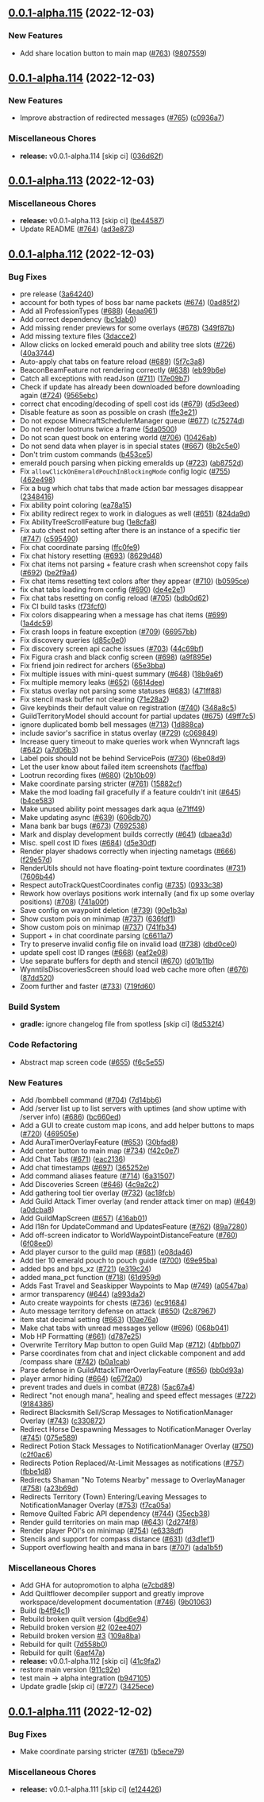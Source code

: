 ## [0.0.1-alpha.115](https://github.com/Wynntils/Artemis/compare/v0.0.1-alpha.114...v0.0.1-alpha.115) (2022-12-03)


### New Features

* Add share location button to main map ([#763](https://github.com/Wynntils/Artemis/issues/763)) ([9807559](https://github.com/Wynntils/Artemis/commit/9807559e8d79296eceaa505ee802b038f0b5c6ae))

## [0.0.1-alpha.114](https://github.com/Wynntils/Artemis/compare/v0.0.1-alpha.113...v0.0.1-alpha.114) (2022-12-03)


### New Features

* Improve abstraction of redirected messages ([#765](https://github.com/Wynntils/Artemis/issues/765)) ([c0936a7](https://github.com/Wynntils/Artemis/commit/c0936a70be835088bf4238a1468d3789b7c06c88))


### Miscellaneous Chores

* **release:** v0.0.1-alpha.114 [skip ci] ([036d62f](https://github.com/Wynntils/Artemis/commit/036d62fec944a16b993d02b3d8b7becbe1714413))

## [0.0.1-alpha.113](https://github.com/Wynntils/Artemis/compare/v0.0.1-alpha.112...v0.0.1-alpha.113) (2022-12-03)


### Miscellaneous Chores

* **release:** v0.0.1-alpha.113 [skip ci] ([be44587](https://github.com/Wynntils/Artemis/commit/be4458791100c0a37bd801b4ab247444d62583bb))
* Update README ([#764](https://github.com/Wynntils/Artemis/issues/764)) ([ad3e873](https://github.com/Wynntils/Artemis/commit/ad3e87397db11b7a2453f90bc547fd477a06dabf))

## [0.0.1-alpha.112](https://github.com/Wynntils/Artemis/compare/v0.0.1-alpha.111...v0.0.1-alpha.112) (2022-12-03)


### Bug Fixes

*  pre release ([3a64240](https://github.com/Wynntils/Artemis/commit/3a642408b6d5037f3032481cf5ffea95f68c9864))
* account for both types of boss bar name packets ([#674](https://github.com/Wynntils/Artemis/issues/674)) ([0ad85f2](https://github.com/Wynntils/Artemis/commit/0ad85f27b537dcd23126b2e446e62644afe0df5d))
* Add all ProfessionTypes ([#688](https://github.com/Wynntils/Artemis/issues/688)) ([4eaa961](https://github.com/Wynntils/Artemis/commit/4eaa9614c08b463403386711649cd2b1fc8ccaaa))
* Add correct dependency ([bc1dab0](https://github.com/Wynntils/Artemis/commit/bc1dab0073365017da320dbfcafefa48e69c4742))
* Add missing render previews for some overlays ([#678](https://github.com/Wynntils/Artemis/issues/678)) ([349f87b](https://github.com/Wynntils/Artemis/commit/349f87bf551b26d06d8ae573a9ee36ef4dc22efc))
* Add missing texture files ([3dacce2](https://github.com/Wynntils/Artemis/commit/3dacce24517e883407d37511cbcef0d8118c2c25))
* Allow clicks on locked emerald pouch and ability tree slots ([#726](https://github.com/Wynntils/Artemis/issues/726)) ([40a3744](https://github.com/Wynntils/Artemis/commit/40a3744dbccc46f1b64711d8343c245133fd5d1d))
* Auto-apply chat tabs on feature reload ([#689](https://github.com/Wynntils/Artemis/issues/689)) ([5f7c3a8](https://github.com/Wynntils/Artemis/commit/5f7c3a8be4ee084e21d8acf77c4bae634a7eeafe))
* BeaconBeamFeature not rendering correctly ([#638](https://github.com/Wynntils/Artemis/issues/638)) ([eb99b6e](https://github.com/Wynntils/Artemis/commit/eb99b6ed704e11c67b30ba4172541667176cb117))
* Catch all exceptions with readJson ([#711](https://github.com/Wynntils/Artemis/issues/711)) ([17e09b7](https://github.com/Wynntils/Artemis/commit/17e09b761c7b55ba140645b7d0ce5a09dfd0d562))
* Check if update has already been downloaded before downloading again ([#724](https://github.com/Wynntils/Artemis/issues/724)) ([9565ebc](https://github.com/Wynntils/Artemis/commit/9565ebcc867a1f2c67d14d5212b6d93461492d9d))
* correct chat encoding/decoding of spell cost ids ([#679](https://github.com/Wynntils/Artemis/issues/679)) ([d5d3eed](https://github.com/Wynntils/Artemis/commit/d5d3eed704da9d373a5a5e4b65a9f8a2779b2318))
* Disable feature as soon as possible on crash ([ffe3e21](https://github.com/Wynntils/Artemis/commit/ffe3e211e1329e36fa806aaf7c89d233c7f5da91))
* Do not expose MinecraftSchedulerManager queue ([#677](https://github.com/Wynntils/Artemis/issues/677)) ([c75274d](https://github.com/Wynntils/Artemis/commit/c75274d01571add57a7f06c937d7a2cfe07ce057))
* Do not render lootruns twice a frame ([5da0500](https://github.com/Wynntils/Artemis/commit/5da050034b142ed7a18ad92d279ce320870d1154))
* Do not scan quest book on entering world ([#706](https://github.com/Wynntils/Artemis/issues/706)) ([10426ab](https://github.com/Wynntils/Artemis/commit/10426abcfa15c0813adb9932b419a6476dfd70b1))
* Do not send data when player is in special states ([#667](https://github.com/Wynntils/Artemis/issues/667)) ([8b2c5e0](https://github.com/Wynntils/Artemis/commit/8b2c5e06a88358b6d126d19ff924683e3a03ec37))
* Don't trim custom commands ([b453ce5](https://github.com/Wynntils/Artemis/commit/b453ce562df93d31380ecbfe8c18e99a60fb5acd))
* emerald pouch parsing when picking emeralds up ([#723](https://github.com/Wynntils/Artemis/issues/723)) ([ab8752d](https://github.com/Wynntils/Artemis/commit/ab8752da9b26d9aa84226972fba5d8683b72ee07))
* Fix `allowClickOnEmeraldPouchInBlockingMode` config logic ([#755](https://github.com/Wynntils/Artemis/issues/755)) ([462e498](https://github.com/Wynntils/Artemis/commit/462e498bd7a38220b3b16b2a109db4a77d9177eb))
* Fix a bug which chat tabs that made action bar messages disappear ([2348416](https://github.com/Wynntils/Artemis/commit/234841608b47083c7a13b7dfcf1025cf49f2b1ba))
* Fix ability point coloring ([ea78a15](https://github.com/Wynntils/Artemis/commit/ea78a158ded5e7108a25d13f7a4117c9e8982c9d))
* Fix ability redirect regex to work in dialogues as well ([#651](https://github.com/Wynntils/Artemis/issues/651)) ([824da9d](https://github.com/Wynntils/Artemis/commit/824da9de3730014cae5e8fa1d9729d111d42b149))
* Fix AbilityTreeScrollFeature bug ([1e8cfa8](https://github.com/Wynntils/Artemis/commit/1e8cfa82746423f740be6465eb4f354eec0a0bfb))
* Fix auto chest not setting after there is an instance of a specific tier ([#747](https://github.com/Wynntils/Artemis/issues/747)) ([c595490](https://github.com/Wynntils/Artemis/commit/c595490da58682f4e688f5b92b06abcdd933ec63))
* Fix chat coordinate parsing ([ffc0fe9](https://github.com/Wynntils/Artemis/commit/ffc0fe9b5c7b5de22dabed8cf86ceb21a5d880a3))
* Fix chat history resetting ([#693](https://github.com/Wynntils/Artemis/issues/693)) ([8629d48](https://github.com/Wynntils/Artemis/commit/8629d4850fc11ab094cc13f454153e7007c307d6))
* Fix chat items not parsing + feature crash when screenshot copy fails ([#692](https://github.com/Wynntils/Artemis/issues/692)) ([be2f9a4](https://github.com/Wynntils/Artemis/commit/be2f9a4301730ba6eaf63f25733ce67e7733c694))
* Fix chat items resetting text colors after they appear ([#710](https://github.com/Wynntils/Artemis/issues/710)) ([b0595ce](https://github.com/Wynntils/Artemis/commit/b0595ce70c0e3f259c8dfef743283e6f36fc081f))
* fix chat tabs loading from config ([#690](https://github.com/Wynntils/Artemis/issues/690)) ([de4e2e1](https://github.com/Wynntils/Artemis/commit/de4e2e12e73232cd12d2207f2f95aeef63c314b1))
* Fix chat tabs resetting on config reload ([#705](https://github.com/Wynntils/Artemis/issues/705)) ([bdb0d62](https://github.com/Wynntils/Artemis/commit/bdb0d629855aa1632d0fd12c41c58e0d625dbe85))
* Fix CI build tasks ([f73fcf0](https://github.com/Wynntils/Artemis/commit/f73fcf05cc665d4a63ff3a5673a54787bce216ba))
* Fix colors disappearing when a message has chat items ([#699](https://github.com/Wynntils/Artemis/issues/699)) ([1a4dc59](https://github.com/Wynntils/Artemis/commit/1a4dc59a138cd8208643a6121dda3176c479d20b))
* Fix crash loops in feature exception ([#709](https://github.com/Wynntils/Artemis/issues/709)) ([66957bb](https://github.com/Wynntils/Artemis/commit/66957bbfc3d1109a34834b9f628ec74912733f10))
* Fix discovery queries ([d85c0e0](https://github.com/Wynntils/Artemis/commit/d85c0e0a5e3dd3f5f4cdb610e625e3a1c58cd7b9))
* Fix discovery screen api cache issues ([#703](https://github.com/Wynntils/Artemis/issues/703)) ([44c69bf](https://github.com/Wynntils/Artemis/commit/44c69bf2ecfb61fc3a225e725af08b09cbb83bcc))
* Fix Figura crash and black config screen ([#698](https://github.com/Wynntils/Artemis/issues/698)) ([a9f895e](https://github.com/Wynntils/Artemis/commit/a9f895e6aa53ac026e517667c79f4e2ccd37ee2b))
* Fix friend join redirect for archers ([65e3bba](https://github.com/Wynntils/Artemis/commit/65e3bba1cb2ee40de29123407b25a4d9686cc20d))
* Fix multiple issues with mini-quest summary ([#648](https://github.com/Wynntils/Artemis/issues/648)) ([18b9a6f](https://github.com/Wynntils/Artemis/commit/18b9a6f9d8d228387d56605f76672648d8936518))
* Fix multiple memory leaks ([#652](https://github.com/Wynntils/Artemis/issues/652)) ([6614dee](https://github.com/Wynntils/Artemis/commit/6614deeccfc6bd387f0678c2b456a6b5e4996fe9))
* Fix status overlay not parsing some statuses ([#683](https://github.com/Wynntils/Artemis/issues/683)) ([471ff88](https://github.com/Wynntils/Artemis/commit/471ff8805be067bd9ca1dcd61f6fc715fadf2ed1))
* Fix stencil mask buffer not clearing ([71e28a2](https://github.com/Wynntils/Artemis/commit/71e28a2d54354e9849d256c67e73380eec24410b))
* Give keybinds their default value on registration ([#740](https://github.com/Wynntils/Artemis/issues/740)) ([348a8c5](https://github.com/Wynntils/Artemis/commit/348a8c5a6244a46f27f1a4d882915b185f0c7a63))
* GuildTerritoryModel should account for partial updates ([#675](https://github.com/Wynntils/Artemis/issues/675)) ([49ff7c5](https://github.com/Wynntils/Artemis/commit/49ff7c5c4d55e9c3260ca84f0a20d7970f9785da))
* ignore duplicated bomb bell messages ([#713](https://github.com/Wynntils/Artemis/issues/713)) ([1d888ca](https://github.com/Wynntils/Artemis/commit/1d888caea2f7027f6208083112d1c0be044999d5))
* include savior's sacrifice in status overlay ([#729](https://github.com/Wynntils/Artemis/issues/729)) ([c069849](https://github.com/Wynntils/Artemis/commit/c069849f7f6fb924da8b464666ad74dad2eb0cec))
* Increase query timeout to make queries work when Wynncraft lags ([#642](https://github.com/Wynntils/Artemis/issues/642)) ([a7d06b3](https://github.com/Wynntils/Artemis/commit/a7d06b3d559b7b21dce079a697180ccd36e417ad))
* Label pois should not be behind ServicePois ([#730](https://github.com/Wynntils/Artemis/issues/730)) ([6be08d9](https://github.com/Wynntils/Artemis/commit/6be08d9fdcade17a5a583377f50f8b5a98f24714))
* Let the user know about failed item screenshots ([facffba](https://github.com/Wynntils/Artemis/commit/facffba28f85d146dcf48d11bc74089be4086b51))
* Lootrun recording fixes ([#680](https://github.com/Wynntils/Artemis/issues/680)) ([2b10b09](https://github.com/Wynntils/Artemis/commit/2b10b097953276503bf527acc44c9f9b55aa1fa7))
* Make coordinate parsing stricter ([#761](https://github.com/Wynntils/Artemis/issues/761)) ([15882cf](https://github.com/Wynntils/Artemis/commit/15882cf796f7422c6d9bc0e0c860c5ea831fae63))
* Make the mod loading fail gracefully if a feature couldn't init ([#645](https://github.com/Wynntils/Artemis/issues/645)) ([b4ce583](https://github.com/Wynntils/Artemis/commit/b4ce5831ee2c02ce45a583b583554393c1df75d3))
* Make unused ability point messages dark aqua ([e71ff49](https://github.com/Wynntils/Artemis/commit/e71ff496a52deb6723693380db73c9ce96f9199b))
* Make updating async ([#639](https://github.com/Wynntils/Artemis/issues/639)) ([606db70](https://github.com/Wynntils/Artemis/commit/606db700647f5a8506c5aad8f69cb8fba1233a65))
* Mana bank bar bugs ([#673](https://github.com/Wynntils/Artemis/issues/673)) ([7692538](https://github.com/Wynntils/Artemis/commit/7692538fe4e988a87fab15f48edcffb2722cfdcb))
* Mark and display development builds correctly  ([#641](https://github.com/Wynntils/Artemis/issues/641)) ([dbaea3d](https://github.com/Wynntils/Artemis/commit/dbaea3d74b4e889348e9a353da681f194077b967))
* Misc. spell cost ID fixes ([#684](https://github.com/Wynntils/Artemis/issues/684)) ([d5e30df](https://github.com/Wynntils/Artemis/commit/d5e30dfa2956ad4349fe0136873cb7ef36fb1be9))
* Render player shadows correctly when injecting nametags ([#666](https://github.com/Wynntils/Artemis/issues/666)) ([f29e57d](https://github.com/Wynntils/Artemis/commit/f29e57dd3b80873f39b59860ac1c6ef7f448ab40))
* RenderUtils should not have floating-point texture coordinates ([#731](https://github.com/Wynntils/Artemis/issues/731)) ([7606b44](https://github.com/Wynntils/Artemis/commit/7606b44ff7589aca2206168175b6c1817d0a4987))
* Respect autoTrackQuestCoordinates config ([#735](https://github.com/Wynntils/Artemis/issues/735)) ([0933c38](https://github.com/Wynntils/Artemis/commit/0933c38fc09e9aa081363b38ecb7e876d1f207fa))
* Rework how overlays positions work internally (and fix up some overlay positions) ([#708](https://github.com/Wynntils/Artemis/issues/708)) ([741a00f](https://github.com/Wynntils/Artemis/commit/741a00f316c8df56665fe2d65ccc8696ba5f6038))
* Save config on waypoint deletion ([#739](https://github.com/Wynntils/Artemis/issues/739)) ([90e1b3a](https://github.com/Wynntils/Artemis/commit/90e1b3a78c57d1aaaf2ad4785155c0e0468326d1))
* Show custom pois on minimap ([#737](https://github.com/Wynntils/Artemis/issues/737)) ([636fdf1](https://github.com/Wynntils/Artemis/commit/636fdf1677ed20bba493c5fd15219ccf94850b17))
* Show custom pois on minimap ([#737](https://github.com/Wynntils/Artemis/issues/737)) ([741fb34](https://github.com/Wynntils/Artemis/commit/741fb3461d80eb2d5e85db58660808bb74c65a7c))
* Support + in chat coordinate parsing ([c6611a7](https://github.com/Wynntils/Artemis/commit/c6611a792afe7bb22a19654eb8cf7924e6732ad1))
* Try to preserve invalid config file on invalid load ([#738](https://github.com/Wynntils/Artemis/issues/738)) ([dbd0ce0](https://github.com/Wynntils/Artemis/commit/dbd0ce08f84bc9197f41a02a0d78dbf53e994d37))
* update spell cost ID ranges ([#668](https://github.com/Wynntils/Artemis/issues/668)) ([eaf2e08](https://github.com/Wynntils/Artemis/commit/eaf2e0806b023535f622dafd225607f3494aae42))
* Use separate buffers for depth and stencil ([#670](https://github.com/Wynntils/Artemis/issues/670)) ([d01b11b](https://github.com/Wynntils/Artemis/commit/d01b11b2df0a9859a5be94f815d404c3ce0010cc))
* WynntilsDiscoveriesScreen should load web cache more often ([#676](https://github.com/Wynntils/Artemis/issues/676)) ([87dd520](https://github.com/Wynntils/Artemis/commit/87dd520dfe05bbf16460294330d925330e734dac))
* Zoom further and faster ([#733](https://github.com/Wynntils/Artemis/issues/733)) ([719fd60](https://github.com/Wynntils/Artemis/commit/719fd607a4cc1f7cb4f5559966024a51d19b0ab2))


### Build System

* **gradle:** ignore changelog file from spotless [skip ci] ([8d532f4](https://github.com/Wynntils/Artemis/commit/8d532f4ad2864d4c11959688fd78cecdc927c374))


### Code Refactoring

* Abstract map screen code ([#655](https://github.com/Wynntils/Artemis/issues/655)) ([f6c5e55](https://github.com/Wynntils/Artemis/commit/f6c5e55ba818107b238ba163316514b81ef56538))


### New Features

* Add /bombbell command ([#704](https://github.com/Wynntils/Artemis/issues/704)) ([7d14bb6](https://github.com/Wynntils/Artemis/commit/7d14bb6e087c296a0753824c9ab7ec4d57719dd2))
* Add /server list up to list servers with uptimes (and show uptime with /server info) ([#686](https://github.com/Wynntils/Artemis/issues/686)) ([bc660ed](https://github.com/Wynntils/Artemis/commit/bc660edd23d164fd876fdbd6b72539d852ee9594))
* Add a GUI to create custom map icons, and add helper buttons to maps ([#720](https://github.com/Wynntils/Artemis/issues/720)) ([469505e](https://github.com/Wynntils/Artemis/commit/469505eb28e19f614400ecd2231800ee1efe49ea))
* Add AuraTimerOverlayFeature ([#653](https://github.com/Wynntils/Artemis/issues/653)) ([30bfad8](https://github.com/Wynntils/Artemis/commit/30bfad8c0c05bc084a14208f2d806e3cd4fd0c38))
* Add center button to main map ([#734](https://github.com/Wynntils/Artemis/issues/734)) ([f42c0e7](https://github.com/Wynntils/Artemis/commit/f42c0e787169d1a8e664b6cb19471e38e0ffd0a3))
* Add Chat Tabs ([#671](https://github.com/Wynntils/Artemis/issues/671)) ([eac2136](https://github.com/Wynntils/Artemis/commit/eac2136847a32e8d59f2f630b27274cffb5bad28))
* Add chat timestamps ([#697](https://github.com/Wynntils/Artemis/issues/697)) ([365252e](https://github.com/Wynntils/Artemis/commit/365252e13632b8ef3e09caefcec599ac344c640d))
* Add command aliases feature ([#714](https://github.com/Wynntils/Artemis/issues/714)) ([6a31507](https://github.com/Wynntils/Artemis/commit/6a31507585a905e68abebf8287a29734b3c38f59))
* Add Discoveries Screen ([#646](https://github.com/Wynntils/Artemis/issues/646)) ([4c9a2c2](https://github.com/Wynntils/Artemis/commit/4c9a2c293ce43508427c1588d8b73c5935921910))
* Add gathering tool tier overlay ([#732](https://github.com/Wynntils/Artemis/issues/732)) ([ac18fcb](https://github.com/Wynntils/Artemis/commit/ac18fcbadc34e9fe233691b820cb7136b4cdee67))
* Add Guild Attack Timer overlay (and render attack timer on map) ([#649](https://github.com/Wynntils/Artemis/issues/649)) ([a0dcba8](https://github.com/Wynntils/Artemis/commit/a0dcba8e6bb99e63fece270524c70659a3be93f6))
* Add GuildMapScreen ([#657](https://github.com/Wynntils/Artemis/issues/657)) ([416ab01](https://github.com/Wynntils/Artemis/commit/416ab0118e59bfde409acbc4405c4ca63ccef166))
* Add I18n for UpdateCommand and UpdatesFeature ([#762](https://github.com/Wynntils/Artemis/issues/762)) ([89a7280](https://github.com/Wynntils/Artemis/commit/89a72807ed67c57ce4d85019d64d944cdab0f4df))
* Add off-screen indicator to WorldWaypointDistanceFeature ([#760](https://github.com/Wynntils/Artemis/issues/760)) ([6f08ee0](https://github.com/Wynntils/Artemis/commit/6f08ee0eba17bcd4086a0f9b0ae9c5d5f6af3c1d))
* Add player cursor to the guild map ([#681](https://github.com/Wynntils/Artemis/issues/681)) ([e08da46](https://github.com/Wynntils/Artemis/commit/e08da46f9ae6b1165d48c59f8196504a79f09f47))
* Add tier 10 emerald pouch to pouch guide ([#700](https://github.com/Wynntils/Artemis/issues/700)) ([69e95ba](https://github.com/Wynntils/Artemis/commit/69e95ba78b6eb69035980c809ce850a7db265a1f))
* added bps and bps_xz ([#721](https://github.com/Wynntils/Artemis/issues/721)) ([e319c24](https://github.com/Wynntils/Artemis/commit/e319c245b8c3f20ca1776887854b95d5d7b6e60b))
* added mana_pct function ([#718](https://github.com/Wynntils/Artemis/issues/718)) ([61d959d](https://github.com/Wynntils/Artemis/commit/61d959d01c211752a736ea6273d333422c38b1d8))
* Adds Fast Travel and Seaskipper Waypoints to Map ([#749](https://github.com/Wynntils/Artemis/issues/749)) ([a0547ba](https://github.com/Wynntils/Artemis/commit/a0547ba3f9209c145e5d06efdd5d32e04b691923))
* armor transparency ([#644](https://github.com/Wynntils/Artemis/issues/644)) ([a993da2](https://github.com/Wynntils/Artemis/commit/a993da2395a281db19a5efe47635e753cf6f653c))
* Auto create waypoints for chests ([#736](https://github.com/Wynntils/Artemis/issues/736)) ([ec91684](https://github.com/Wynntils/Artemis/commit/ec91684dbe9732b43fc8dab5aa7ef9086b2cbf88))
* Auto message territory defense on attack ([#650](https://github.com/Wynntils/Artemis/issues/650)) ([2c87967](https://github.com/Wynntils/Artemis/commit/2c87967f0fbaa8da2eb89b02baaef56e484da525))
* item stat decimal setting ([#663](https://github.com/Wynntils/Artemis/issues/663)) ([10ae76a](https://github.com/Wynntils/Artemis/commit/10ae76ad02c3a0ddda7152f49b0be0c821437ddb))
* Make chat tabs with unread messages yellow ([#696](https://github.com/Wynntils/Artemis/issues/696)) ([068b041](https://github.com/Wynntils/Artemis/commit/068b04198e2441e1b016ed3ed2f6bf6be090e2a2))
* Mob HP Formatting ([#661](https://github.com/Wynntils/Artemis/issues/661)) ([d787e25](https://github.com/Wynntils/Artemis/commit/d787e25736942e03be455af6a6c3f49a6ba7384c))
* Overwrite Territory Map button to open Guild Map ([#712](https://github.com/Wynntils/Artemis/issues/712)) ([4bfbb07](https://github.com/Wynntils/Artemis/commit/4bfbb07c4725c4761461453615806c17338bb9fb))
* Parse coordinates from chat and inject clickable component and add /compass share ([#742](https://github.com/Wynntils/Artemis/issues/742)) ([b0a1cab](https://github.com/Wynntils/Artemis/commit/b0a1cab8923e5088f0ed40744bffbffa30e28906))
* Parse defense in GuildAttackTimerOverlayFeature ([#656](https://github.com/Wynntils/Artemis/issues/656)) ([bb0d93a](https://github.com/Wynntils/Artemis/commit/bb0d93a8ae43d97a66c1e6a321515460b5f79f59))
* player armor hiding ([#664](https://github.com/Wynntils/Artemis/issues/664)) ([e67f2a0](https://github.com/Wynntils/Artemis/commit/e67f2a0037c9f0f738588e2c36249ffe1a30efbf))
* prevent trades and duels in combat ([#728](https://github.com/Wynntils/Artemis/issues/728)) ([5ac67a4](https://github.com/Wynntils/Artemis/commit/5ac67a4ffc50657d29303fb0908f6727a7b34712))
* Redirect "not enough mana", healing and speed effect messages ([#722](https://github.com/Wynntils/Artemis/issues/722)) ([9184386](https://github.com/Wynntils/Artemis/commit/9184386655db61674b969b27f0c11d488a694694))
* Redirect Blacksmith Sell/Scrap Messages to NotificationManager Overlay ([#743](https://github.com/Wynntils/Artemis/issues/743)) ([c330872](https://github.com/Wynntils/Artemis/commit/c3308723ee8b70ee33d313aecab07552c21d183d))
* Redirect Horse Despawning Messages to NotificationManager Overlay  ([#745](https://github.com/Wynntils/Artemis/issues/745)) ([075e589](https://github.com/Wynntils/Artemis/commit/075e5896c575da13e4c15d229b123dfa3955e4d3))
* Redirect Potion Stack Messages to NotificationManager Overlay ([#750](https://github.com/Wynntils/Artemis/issues/750)) ([c2f0ac6](https://github.com/Wynntils/Artemis/commit/c2f0ac660cc05ceeaf923bbf5365f39dab93efb9))
* Redirects Potion Replaced/At-Limit Messages as notifications ([#757](https://github.com/Wynntils/Artemis/issues/757)) ([fbbe1d8](https://github.com/Wynntils/Artemis/commit/fbbe1d8354a47629c4d0fd446914b9e66570929f))
* Redirects Shaman "No Totems Nearby" message to OverlayManager ([#758](https://github.com/Wynntils/Artemis/issues/758)) ([a23b69d](https://github.com/Wynntils/Artemis/commit/a23b69dff171d815dc71e36411d886a3732b1d76))
* Redirects Territory (Town) Entering/Leaving Messages to NotificationManager Overlay ([#753](https://github.com/Wynntils/Artemis/issues/753)) ([f7ca05a](https://github.com/Wynntils/Artemis/commit/f7ca05ac9e979542bb8b175c20424a9a15397eb6))
* Remove Quilted Fabric API dependency ([#744](https://github.com/Wynntils/Artemis/issues/744)) ([35ecb38](https://github.com/Wynntils/Artemis/commit/35ecb3811a8d7261a49342152869b0f6dd3a263c))
* Render guild territories on main map ([#643](https://github.com/Wynntils/Artemis/issues/643)) ([2d274f8](https://github.com/Wynntils/Artemis/commit/2d274f81f8ea8f7578ec9ed2b8bc033ab220203d))
* Render player POI's on minimap ([#754](https://github.com/Wynntils/Artemis/issues/754)) ([e6338df](https://github.com/Wynntils/Artemis/commit/e6338dfbee4b9c67ffb41ace5ed00a8bece7b47f))
* Stencils and support for compass distance ([#631](https://github.com/Wynntils/Artemis/issues/631)) ([d3d1ef1](https://github.com/Wynntils/Artemis/commit/d3d1ef1a71bebb0ab977e5bb7ed06f29e4a3cd99))
* Support overflowing health and mana in bars ([#707](https://github.com/Wynntils/Artemis/issues/707)) ([ada1b5f](https://github.com/Wynntils/Artemis/commit/ada1b5f1259819efb3288bd44dda6388eb23e0df))


### Miscellaneous Chores

* Add GHA for autopromotion to alpha ([e7cbd89](https://github.com/Wynntils/Artemis/commit/e7cbd8979874a87b175698ad08af1ebfe661f286))
* Add Quiltflower decompiler support and greatly improve workspace/development documentation ([#746](https://github.com/Wynntils/Artemis/issues/746)) ([9b01063](https://github.com/Wynntils/Artemis/commit/9b010632f929f80d411c78582e1d027a6bc990f5))
* Build ([b4f94c1](https://github.com/Wynntils/Artemis/commit/b4f94c197de2145ef09ae0e02b684d1961afd9f0))
* Rebuild broken quilt version ([4bd6e94](https://github.com/Wynntils/Artemis/commit/4bd6e94219f402a67e1e2e659786bbbc37d45778))
* Rebuild broken version [#2](https://github.com/Wynntils/Artemis/issues/2) ([02ee407](https://github.com/Wynntils/Artemis/commit/02ee407575615bcc06d01359554546e9b48c880d))
* Rebuild broken version [#3](https://github.com/Wynntils/Artemis/issues/3) ([109a8ba](https://github.com/Wynntils/Artemis/commit/109a8bab24d7461401ba2d5b685c202d1f927484))
* Rebuild for quilt ([7d558b0](https://github.com/Wynntils/Artemis/commit/7d558b01059360352d2cba48bb29b232f8825d48))
* Rebuild for quilt ([6aef47a](https://github.com/Wynntils/Artemis/commit/6aef47a0fd8f07a8a4b92f270fc352ab63416841))
* **release:** v0.0.1-alpha.112 [skip ci] ([41c9fa2](https://github.com/Wynntils/Artemis/commit/41c9fa282c2f508fb8f92f07187d3539fa0ad6d5))
* restore main version ([911c92e](https://github.com/Wynntils/Artemis/commit/911c92e4257d1647e70bda79223cb540d1155a86))
* test main -> alpha integration ([b947105](https://github.com/Wynntils/Artemis/commit/b947105015c63723ee7fe88239a8fc72bee472a3))
* Update gradle [skip ci] ([#727](https://github.com/Wynntils/Artemis/issues/727)) ([3425ece](https://github.com/Wynntils/Artemis/commit/3425ececbf59a080d2f361df99c7afebebb14ba7))

## [0.0.1-alpha.111](https://github.com/Wynntils/Artemis/compare/v0.0.1-alpha.110...v0.0.1-alpha.111) (2022-12-02)


### Bug Fixes

* Make coordinate parsing stricter ([#761](https://github.com/Wynntils/Artemis/issues/761)) ([b5ece79](https://github.com/Wynntils/Artemis/commit/b5ece79962330699c8c22007ec8b640b230a86bc))


### Miscellaneous Chores

* **release:** v0.0.1-alpha.111 [skip ci] ([e124426](https://github.com/Wynntils/Artemis/commit/e124426fa61fe757481d57666176baa6eaf3851a))

